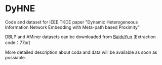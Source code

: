 # DyHNE
Code and dataset for IEEE TKDE paper "Dynamic Heterogeneous Information Network Embedding with Meta-path based Proximity"


DBLP and AMiner datasets can be downloaded from [BaiduYun](https://pan.baidu.com/s/1kRoEk4XxYXQbJ_Ef7vkFSw) (Extraction code：77pr)


More detailed description about coda and data will be available as soon as possiable.
